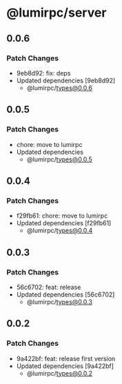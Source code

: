 # @lumirpc/server

## 0.0.6

### Patch Changes

- 9eb8d92: fix: deps
- Updated dependencies [9eb8d92]
  - @lumirpc/types@0.0.6

## 0.0.5

### Patch Changes

- chore: move to lumirpc
- Updated dependencies
  - @lumirpc/types@0.0.5

## 0.0.4

### Patch Changes

- f29fb61: chore: move to lumirpc
- Updated dependencies [f29fb61]
  - @lumirpc/types@0.0.4

## 0.0.3

### Patch Changes

- 56c6702: feat: release
- Updated dependencies [56c6702]
  - @lumirpc/types@0.0.3

## 0.0.2

### Patch Changes

- 9a422bf: feat: release first version
- Updated dependencies [9a422bf]
  - @lumirpc/types@0.0.2
